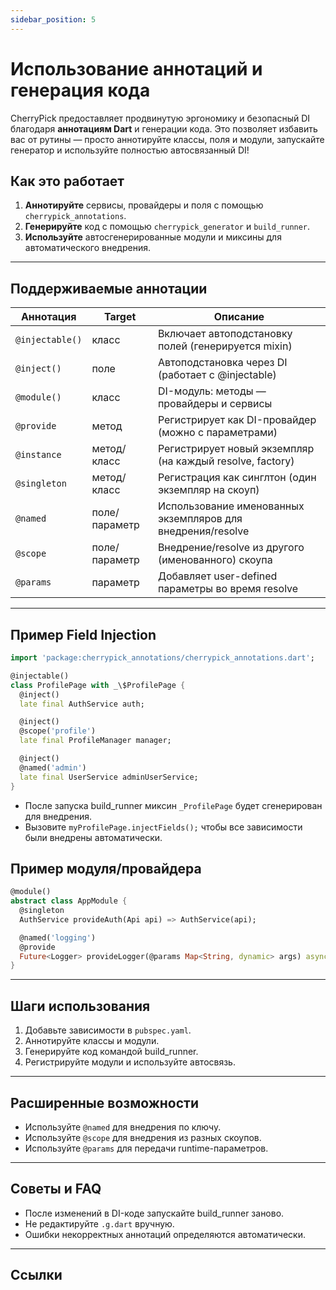 ```yaml
---
sidebar_position: 5
---
```


# Использование аннотаций и генерация кода

CherryPick предоставляет продвинутую эргономику и безопасный DI благодаря **аннотациям Dart** и генерации кода. Это позволяет избавить вас от рутины — просто аннотируйте классы, поля и модули, запускайте генератор и используйте полностью автосвязанный DI!

## Как это работает

1. **Аннотируйте** сервисы, провайдеры и поля с помощью `cherrypick_annotations`.
2. **Генерируйте** код с помощью `cherrypick_generator` и `build_runner`.
3. **Используйте** автосгенерированные модули и миксины для автоматического внедрения.

---

## Поддерживаемые аннотации

| Аннотация           | Target         | Описание                                                     |
|---------------------|---------------|--------------------------------------------------------------|
| `@injectable()`     | класс         | Включает автоподстановку полей (генерируется mixin)          |
| `@inject()`         | поле          | Автоподстановка через DI (работает с @injectable)            |
| `@module()`         | класс         | DI-модуль: методы — провайдеры и сервисы                     |
| `@provide`          | метод         | Регистрирует как DI-провайдер (можно с параметрами)           |
| `@instance`         | метод/класс   | Регистрирует новый экземпляр (на каждый resolve, factory)     |
| `@singleton`        | метод/класс   | Регистрация как синглтон (один экземпляр на скоуп)            |
| `@named`            | поле/параметр | Использование именованных экземпляров для внедрения/resolve   |
| `@scope`            | поле/параметр | Внедрение/resolve из другого (именованного) скоупа            |
| `@params`           | параметр      | Добавляет user-defined параметры во время resolve             |

---

## Пример Field Injection

```dart
import 'package:cherrypick_annotations/cherrypick_annotations.dart';

@injectable()
class ProfilePage with _\$ProfilePage {
  @inject()
  late final AuthService auth;

  @inject()
  @scope('profile')
  late final ProfileManager manager;

  @inject()
  @named('admin')
  late final UserService adminUserService;
}
```

- После запуска build_runner миксин `_ProfilePage` будет сгенерирован для внедрения.
- Вызовите `myProfilePage.injectFields();` чтобы все зависимости были внедрены автоматически.

## Пример модуля/провайдера

```dart
@module()
abstract class AppModule {
  @singleton
  AuthService provideAuth(Api api) => AuthService(api);

  @named('logging')
  @provide
  Future<Logger> provideLogger(@params Map<String, dynamic> args) async => ...;
}
```

---

## Шаги использования

1. Добавьте зависимости в `pubspec.yaml`.
2. Аннотируйте классы и модули.
3. Генерируйте код командой build_runner.
4. Регистрируйте модули и используйте автосвязь.

---

## Расширенные возможности

- Используйте `@named` для внедрения по ключу.
- Используйте `@scope` для внедрения из разных скоупов.
- Используйте `@params` для передачи runtime-параметров.

---

## Советы и FAQ

- После изменений в DI-коде запускайте build_runner заново.
- Не редактируйте `.g.dart` вручную.
- Ошибки некорректных аннотаций определяются автоматически.

---

## Ссылки

<!--
- [Подробнее про аннотации (en)](doc/annotations_en.md)
- [cherrypick_annotations/README.md](../cherrypick_annotations/README.md)
- [cherrypick_generator/README.md](../cherrypick_generator/README.md)
- Полный пример: [`examples/postly`](../examples/postly)
-->
